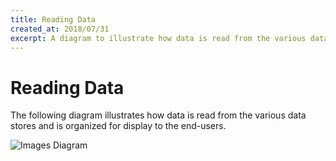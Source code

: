 ```yaml
---
title: Reading Data
created_at: 2018/07/31
excerpt: A diagram to illustrate how data is read from the various data stores and is organized for display to the end-users.
---
```


# Reading Data

The following diagram illustrates how data is read from the various data stores and is organized for display to the end-users.

![Images Diagram](/images/reading-data.svg)
